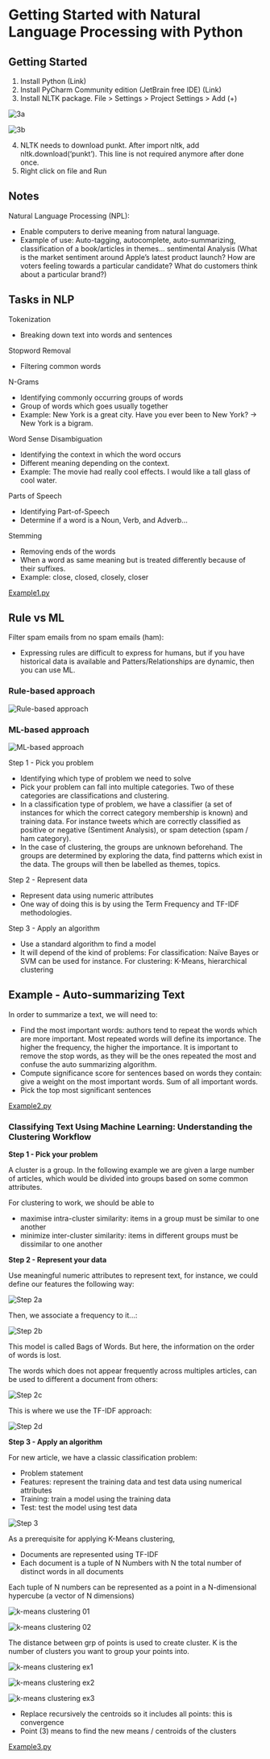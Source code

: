 # Getting Started with Natural Language Processing with Python

## Getting Started

1. Install Python (Link)
2. Install PyCharm Community edition (JetBrain free IDE) (Link)
3. Install NLTK package. File > Settings > Project Settings > Add (+)

![3a](images/nltk01.png)

![3b](images/nltk02.png)

4. NLTK needs to download punkt. After import nltk, add nltk.download(‘punkt’). This line is not required anymore after done once.
5. Right click on file and Run

## Notes

Natural Language Processing (NPL): 
- Enable computers to derive meaning from natural language. 
- Example of use: Auto-tagging, autocomplete, auto-summarizing, classification of a book/articles in themes... sentimental Analysis (What is the market sentiment around Apple’s latest product launch? How are voters feeling towards a particular candidate? What do customers think about a particular brand?)

## Tasks in NLP

Tokenization
- Breaking down text into words and sentences

Stopword Removal
- Filtering common words

N-Grams
- Identifying commonly occurring groups of words
- Group of words which goes usually together
- Example: New York is a great city. Have you ever been to New York? -> New York is a bigram.

Word Sense Disambiguation
- Identifying the context in which the word occurs
- Different meaning depending on the context.
- Example: The movie had really cool effects. I would like a tall glass of cool water. 

Parts of Speech
- Identifying Part-of-Speech
- Determine if a word is a Noun, Verb, and Adverb…

Stemming
- Removing ends of the words
- When a word as same meaning but is treated differently because of their suffixes.
- Example: close, closed, closely, closer

[Example1.py](Example1.py)

## Rule vs ML

Filter spam emails from no spam emails (ham):
- Expressing rules are difficult to express for humans, but if you have historical data is available and Patters/Relationships are dynamic, then you can use ML.

### Rule-based approach

![Rule-based approach](images/nltk03.png)

### ML-based approach

![ML-based approach](images/nltk04.png)

Step 1 - Pick you problem
- Identifying which type of problem we need to solve
- Pick your problem can fall into multiple categories. Two of these categories are classifications and clustering. 
- In a classification type of problem, we have a classifier (a set of instances for which the correct category membership is known) and training data. For instance tweets which are correctly classified as positive or negative (Sentiment Analysis), or spam detection (spam / ham category).
- In the case of clustering, the groups are unknown beforehand. The groups are determined by exploring the data, find patterns which exist in the data. The groups will then be labelled as themes, topics. 

Step 2 - Represent data
- Represent data using numeric attributes
- One way of doing this is by using the Term Frequency and TF-IDF methodologies.

Step 3 - Apply an algorithm
- Use a standard algorithm to find a model
- It will depend of the kind of problems: For classification: Naïve Bayes or SVM can be used for instance. For clustering: K-Means, hierarchical clustering

## Example - Auto-summarizing Text

In order to summarize a text, we will need to: 
- Find the most important words: authors tend to repeat the words which are more important. Most repeated words will define its importance. The higher the frequency, the higher the importance. It is important to remove the stop words, as they will be the ones repeated the most and confuse the auto summarizing algorithm.
- Compute significance score for sentences based on words they contain: give a weight on the most important words. Sum of all important words.
- Pick the top most significant sentences

[Example2.py](Example2.py)

### Classifying Text Using Machine Learning: Understanding the Clustering Workflow

**Step 1 - Pick your problem**

A cluster is a group. In the following example we are given a large number of articles, which would be divided into groups based on some common attributes. 

For clustering to work, we should be able to 
- maximise intra-cluster similarity: items in a group must be similar to one another 
- minimize inter-cluster similarity: items in different groups must be dissimilar to one another

**Step 2 - Represent your data**

Use meaningful numeric attributes to represent text, for instance, we could define our features the following way:

![Step 2a](images/nltk05.png)

Then, we associate a frequency to it...:

![Step 2b](images/nltk06.png)

This model is called Bags of Words. But here, the information on the order of words is lost.

The words which does not appear frequently across multiples articles, can be used to different a document from others: 

![Step 2c](images/nltk07.png)

This is where we use the TF-IDF approach:

![Step 2d](images/nltk08.png)

**Step 3 - Apply an algorithm**

For new article, we have a classic classification problem:
- Problem statement
- Features: represent the training data and test data using numerical attributes
- Training: train a model using the training data
- Test: test the model using test data

![Step 3](images/nltk09.png)

As a prerequisite for applying K-Means clustering, 
- Documents are represented using TF-IDF
- Each document is a tuple of N Numbers with N the total number of distinct words in all documents

Each tuple of N numbers can be represented as a point in a N-dimensional hypercube (a vector of N dimensions)

![k-means clustering 01](images/nltk10.png)

![k-means clustering 02](images/nltk11.png)

The distance between grp of points is used to create cluster. K is the number of clusters you want to group your points into.

![k-means clustering ex1](images/nltk12.png)

![k-means clustering ex2](images/nltk13.png)

![k-means clustering ex3](images/nltk14.png)

- Replace recursively the centroids so it includes all points: this is convergence
- Point (3) means to find the new means / centroids of the clusters

[Example3.py](Example3.py)